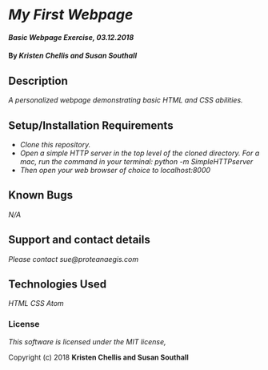 # _My First Webpage_

#### _Basic Webpage Exercise, 03.12.2018_

#### By _**Kristen Chellis and Susan Southall**_

## Description

_A personalized webpage demonstrating basic HTML and CSS abilities._

## Setup/Installation Requirements

* _Clone this repository._
* _Open a simple HTTP server in the top level of the cloned directory. For a mac, run the command in your terminal: python -m SimpleHTTPserver_
* _Then open your web browser of choice to localhost:8000_

## Known Bugs

_N/A_

## Support and contact details

_Please contact sue@proteanaegis.com_

## Technologies Used

_HTML_
_CSS_
_Atom_

### License

*This software is licensed under the MIT license,*

Copyright (c) 2018 **__Kristen Chellis and Susan Southall__**
